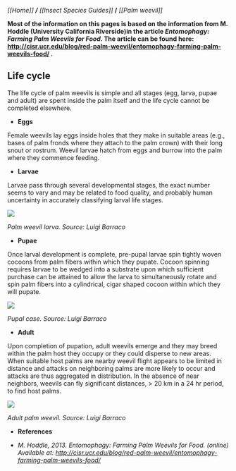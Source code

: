 _[[Home]] **/** [[Insect Species Guides]]_ **/** _[[Palm weevil]]_

**Most of the information on this pages is based on the information from M. Hoddle (University California Riverside)in the article _Entomophagy: Farming Palm Weevils for Food_. The article can be found here: http://cisr.ucr.edu/blog/red-palm-weevil/entomophagy-farming-palm-weevils-food/ .**

## **Life cycle**

The life cycle of palm weevils is simple and all stages (egg, larva, pupae and adult) are spent inside the palm itself and the life cycle cannot be completed elsewhere. 


* **Eggs**

Female weevils lay eggs inside holes that they make in suitable areas (e.g., bases of palm fronds where they attach to the palm crown) with their long snout or rostrum. Weevil larvae hatch from eggs and burrow into the palm where they commence feeding.



* **Larvae**

Larvae pass through several developmental stages, the exact number seems to vary and may be related to food quality, and probably human uncertainty in accurately classifying larval life stages.

![](https://github.com/TinyFarms/OpenBugFarm/blob/d28b0ef28c4b08824c7e92633922d497e60065c4/Wiki%20Pictures/320px-Rhynchophorus_ferrugineus_larva.JPG)

_Palm weevil larva. Source: Luigi Barraco_





* **Pupae**

Once larval development is complete, pre-pupal larvae spin tightly woven cocoons from palm fibers within which they pupate. Cocoon spinning requires larvae to be wedged into a substrate upon which sufficient purchase can be attained to allow the larva to simultaneously rotate and spin palm fibers into a cylindrical, cigar shaped cocoon within which they will pupate. 



![](https://github.com/TinyFarms/OpenBugFarm/blob/d28b0ef28c4b08824c7e92633922d497e60065c4/Wiki%20Pictures/Rhynchophorus_ferrugineus_(bozzolo).jpg)

_Pupal case. Source: Luigi Barraco_

* **Adult**

Upon completion of pupation, adult weevils emerge and they may breed within the palm host they occupy or they could disperse to new areas. When suitable host palms are nearby weevil flight appears to be limited in distance and attacks on neighboring palms are more likely to occur and attacks are thus aggregated in distribution. In the absence of near neighbors, weevils can fly significant distances, > 20 km in a 24 hr period, to find host palms.

![](https://github.com/TinyFarms/OpenBugFarm/blob/d28b0ef28c4b08824c7e92633922d497e60065c4/Wiki%20Pictures/Rhynchophorus_ferrugineus_(femmina).jpg)

_Adult palm weevil. Source: Luigi Barraco_

* **References**

 - _M. Hoddle, 2013. Entomophagy: Farming Palm Weevils for Food. (online) Available at: http://cisr.ucr.edu/blog/red-palm-weevil/entomophagy-farming-palm-weevils-food/_